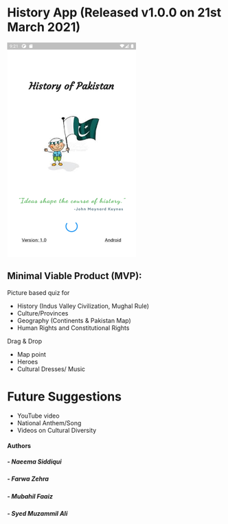 # History App (Released v1.0.0 on 21st March 2021)

<img src = "flutter_02.png" width="300" height="500">

## Minimal Viable Product (MVP):

Picture based quiz for
- History (Indus Valley Civilization, Mughal Rule)
- Culture/Provinces
- Geography (Continents & Pakistan Map)
- Human Rights and Constitutional Rights

Drag & Drop
- Map point 
- Heroes
- Cultural Dresses/ Music

# Future Suggestions
- YouTube video
- National Anthem/Song
- Videos on Cultural Diversity




#### Authors

##### - Naeema Siddiqui
##### - Farwa Zehra
##### - Mubahil Faaiz
##### - Syed Muzammil Ali


